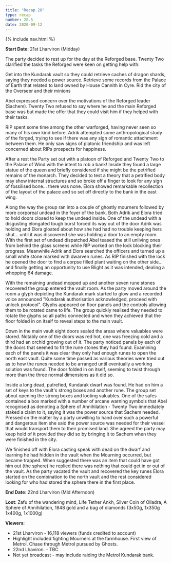 ```yaml
---
title: "Recap 28"
type: recap
number: 28.5
date: 2020-09-12
---
```


{% include nav.html %}

**Start Date**: 21st Lharviron (Midday)

The party decided to rest up for the day at the Reforged base. Twenty Two clarified the tasks the Reforged were keen on getting help with:

Get into the Kundarak vault so they could retrieve caches of dragon shards, saying they needed a power source.
Retrieve some records from the Palace of Earth that related to land owned by House Cannith in Cyre.
Rid the city of the Overseer and their minions

Abel expressed concern over the motivations of the Reforged leader (Sachem). Twenty Two refused to say where he and the main Reforged base was but made the offer that they could visit him if they helped with their tasks.

RIP spent some time among the other warforged, having never seen so many of his own kind before. Adrik attempted some anthropological study of the forged, trying to see if there was any sign of romantic attachment between them. He only saw signs of platonic friendship and was left concerned about RIPs prospects for happiness.

After a rest the Party set out with a platoon of Reforged and Twenty Two to the Palace of Wind with the intent to rob a bank! Inside they found a large statue of the queen and briefly considered if she might be the petrified remains of the monarch. They decided to test a theory that a petrified body may show internal structures and so broke off a finger to look for any sign of fossilised bone… there was none. Elora showed remarkable recollection of the layout of the palace and so set off directly to the bank in the east wing.

Along the way the group ran into a couple of ghostly mourners followed by more corporeal undead in the foyer of the bank. Both Adrik and Elora tried to hold doors closed to keep the undead inside. One of the undead with a disgusting elongated tough burst forced its way out of the door Adrik was holding and Elora gloated about how she had had no trouble keeping hers shut… until it was discovered she was holding a door to an empty room. With the first set of undead dispatched Abel teased the still unliving ones from behind the glass screens while RIP worked on the lock blocking their progress. Meanwhile Adrik and Elora searched the officers and turned up a small white stone marked with dwarven runes. As RIP finished with the lock he opened the door to find a corpse filled plant waiting on the other side… and finally getting an opportunity to use Blight as it was intended, dealing a whopping 64 damage.

With the remaining undead mopped up and another seven rune stones recovered the group entered the vault room. As the party moved around the room a glyph depicting the Kundarak mark started to glow and a recorded voice announced "Kundarak authorisation acknowledged, proceed with unlock protocol". Glyphs appeared on floor panels and the controls allowing them to be rotated came to life. The group quickly realised they needed to rotate the glyphs so all paths connected and when they achieved that the floor folded in on itself to reveal steps to the main vault.

Down in the main vault eight doors sealed the areas where valuables were stored. Notably one of the doors was red hot, one was freezing cold and a third had an orchid growing out of it. The party noticed panels by each of the doors that seemed to fit the rune stones they had found. Examining each of the panels it was clear they only had enough runes to open the north east vault. Quite some time passed as various theories were tried out as to how the runes needed to be arranged until eventually a working solution was found. The door folded in on itself, seeming to twist through more than the three normal dimensions as it did so.

Inside a long dead, putrefied, Kundarak dwarf was found. He had on him a set of keys to the vault's strong boxes and another rune. The group set about opening the strong boxes and looting valuables. One of the safes contained a box marked with a number of arcane warning symbols that Abel recognised as denoting a Sphere of Annihilation - Twenty Two immediately staked a claim to it, saying it was the power source that Sachem needed. Pressed on the matter by a party unwilling to hand over such a powerful and dangerous item she said the power source was needed for their vessel that would transport them to their promised land. She agreed the party may keep hold of it provided they did so by bringing it to Sachem when they were finished in the city.

We finished off with Elora casting speak with dead on the dwarf and learning he had hidden in the vault when the Mourning occurred, but became trapped. When suggested there was an item that could have got him out (the sphere) he replied there was nothing that could get in or out of the vault. As the party vacated the vault and recovered the key runes Elora started on the combination to the north vault and the rest considered looking for who had stored the sphere there in the first place.

**End Date**: 22nd Lharviron (Mid Afternoon)

**Loot**: Zafu of the wandering mind, Life Tether Ankh, Silver Coin of Olladra, A Sphere of Annihilation, 1848 gold and a bag of diamonds (3x50g, 1x350g 1x400g, 1x1000g)

**Viewers**:
- 21st Lharviron - 16,118 viewers (funds credited to account)
 - Highlight included fighting Mourners at the farmhouse. First view of Metrol. Chase through Metrol pursued by Ghosts.
- 22nd Lhaviron. - TBC
 - Not yet broadcast - may include raiding the Metrol Kundarak bank.
